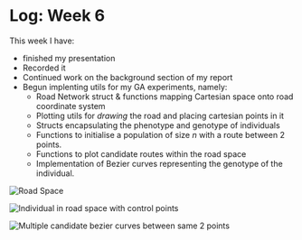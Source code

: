 # Log: Week 6

This week I have:

- finished my presentation 
- Recorded it
- Continued work on the background section of my report
- Begun implenting utils for my GA experiments, namely:
  - Road Network struct & functions mapping Cartesian space onto road coordinate system
  - Plotting utils for _drawing_ the road and placing cartesian points in it
  - Structs encapsulating the phenotype and genotype of individuals
  - Functions to initialise a population of size $n$ with a route between 2 points.
  - Functions to plot candidate routes within the road space
  - Implementation of Bezier curves representing the genotype of the individual.


![Road Space](./images/roadSpace.png)

![Individual in road space with control points](images/indwcp.png)

![Multiple candidate bezier curves between same 2 points](images/candsols.png)
